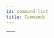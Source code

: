 ```yaml
---
id: command-list
title: Commands
---
```


||
|---|
|[<!-- INCLUDE #_command_.abort.Syntax -->](abort.md)<br/>&nbsp;&nbsp;<!-- INCLUDE #_command_.abort.Summary -->|
|[<!-- INCLUDE #_command_.abortProcessByID.Syntax -->](abortProcessByID.md)<br/>&nbsp;&nbsp;<!-- INCLUDE #_command_.abortProcessByID.Summary -->|
|[<!-- INCLUDE #_command_.abs.Syntax -->](abs.md)<br/>&nbsp;&nbsp;<!-- INCLUDE #_command_.abs.Summary -->|
|[<!-- INCLUDE #_command_.addToDate.Syntax -->](addToDate.md)<br/>&nbsp;&nbsp;<!-- INCLUDE #_command_.addToDate.Summary -->|
|[<!-- INCLUDE #_command_.arctan.Syntax -->](arctan.md)<br/>&nbsp;&nbsp;<!-- INCLUDE #_command_.arctan.Summary -->|
|[<!-- INCLUDE #_command_.assert.Syntax -->](assert.md)<br/>&nbsp;&nbsp;<!-- INCLUDE #_command_.assert.Summary -->|
|[<!-- INCLUDE #_command_.asserted.Syntax -->](asserted.md)<br/>&nbsp;&nbsp;<!-- INCLUDE #_command_.asserted.Summary -->|
|[<!-- INCLUDE #_command_.base64Encode.Syntax -->](base64Encode.md)<br/>&nbsp;&nbsp;<!-- INCLUDE #_command_.base64Encode.Summary -->|
|[<!-- INCLUDE #_command_.base64Decode.Syntax -->](base64Decode.md)<br/>&nbsp;&nbsp;<!-- INCLUDE #_command_.base64Decode.Summary -->|
|[<!-- INCLUDE #_command_.blobToPicture.Syntax -->](blobToPicture.md)<br/>&nbsp;&nbsp;<!-- INCLUDE #_command_.blobToPicture.Summary -->|
|[<!-- INCLUDE #_command_.bool.Syntax -->](bool.md)<br/>&nbsp;&nbsp;<!-- INCLUDE #_command_.bool.Summary -->|
|[<!-- INCLUDE #_command_.callChain.Syntax -->](callChain.md)<br/>&nbsp;&nbsp;<!-- INCLUDE #_command_.callChain.Summary -->|
|[<!-- INCLUDE #_command_.callWorker.Syntax -->](callWorker.md)<br/>&nbsp;&nbsp;<!-- INCLUDE #_command_.callWorker.Summary -->|
|[<!-- INCLUDE #_command_.changeString.Syntax -->](changeString.md)<br/>&nbsp;&nbsp;<!-- INCLUDE #_command_.changeString.Summary -->|
|[<!-- INCLUDE #_command_.char.Syntax -->](char.md)<br/>&nbsp;&nbsp;<!-- INCLUDE #_command_.char.Summary -->|
|[<!-- INCLUDE #_command_.characterCode.Syntax -->](characterCode.md)<br/>&nbsp;&nbsp;<!-- INCLUDE #_command_.characterCode.Summary -->|
|[<!-- INCLUDE #_command_.clearSemaphore.Syntax -->](clearSemaphore.md)<br/>&nbsp;&nbsp;<!-- INCLUDE #_command_.clearSemaphore.Summary -->|
|[<!-- INCLUDE #_command_.compareStrings.Syntax -->](compareStrings.md)<br/>&nbsp;&nbsp;<!-- INCLUDE #_command_.compareStrings.Summary -->|
|[<!-- INCLUDE #_command_.convertFromString.Syntax -->](convertFromString.md)<br/>&nbsp;&nbsp;<!-- INCLUDE #_command_.convertFromString.Summary -->|
|[<!-- INCLUDE #_command_.convertPicture.Syntax -->](convertPicture.md)<br/>&nbsp;&nbsp;<!-- INCLUDE #_command_.convertPicture.Summary -->|
|[<!-- INCLUDE #_command_.convertToString.Syntax -->](convertToString.md)<br/>&nbsp;&nbsp;<!-- INCLUDE #_command_.convertToString.Summary -->|
|[<!-- INCLUDE #_command_.cos.Syntax -->](cos.md)<br/>&nbsp;&nbsp;<!-- INCLUDE #_command_.cos.Summary -->|
|[<!-- INCLUDE #_command_.createThumbnail.Syntax -->](createThumbnail.md)<br/>&nbsp;&nbsp;<!-- INCLUDE #_command_.createThumbnail.Summary -->|
|[<!-- INCLUDE #_command_.currentDate.Syntax -->](currentDate.md)<br/>&nbsp;&nbsp;<!-- INCLUDE #_command_.currentDate.Summary -->|
|[<!-- INCLUDE #_command_.currentMethodName.Syntax -->](currentMethodName.md)<br/>&nbsp;&nbsp;<!-- INCLUDE #_command_.currentMethodName.Summary -->|
|[<!-- INCLUDE #_command_.currentProcess.Syntax -->](currentProcess.md)<br/>&nbsp;&nbsp;<!-- INCLUDE #_command_.currentProcess.Summary -->|
|[<!-- INCLUDE #_command_.currentProcessName.Syntax -->](currentProcessName.md)<br/>&nbsp;&nbsp;<!-- INCLUDE #_command_.currentProcessName.Summary -->|
|[<!-- INCLUDE #_command_.currentTime.Syntax -->](currentTime.md)<br/>&nbsp;&nbsp;<!-- INCLUDE #_command_.currentTime.Summary -->|
|[<!-- INCLUDE #_command_.date.Syntax -->](date.md)<br/>&nbsp;&nbsp;<!-- INCLUDE #_command_.date.Summary -->|
|[<!-- INCLUDE #_command_.dayNumber.Syntax -->](dayNumber.md)<br/>&nbsp;&nbsp;<!-- INCLUDE #_command_.dayNumber.Summary -->|
|[<!-- INCLUDE #_command_.dayOf.Syntax -->](dayOf.md)<br/>&nbsp;&nbsp;<!-- INCLUDE #_command_.dayOf.Summary -->|
|[<!-- INCLUDE #_command_.dec.Syntax -->](dec.md)<br/>&nbsp;&nbsp;<!-- INCLUDE #_command_.dec.Summary -->|
|[<!-- INCLUDE #_command_.delayProcess.Syntax -->](delayProcess.md)<br/>&nbsp;&nbsp;<!-- INCLUDE #_command_.delayProcess.Summary -->|
|[<!-- INCLUDE #_command_.deleteString.Syntax -->](deleteString.md)<br/>&nbsp;&nbsp;<!-- INCLUDE #_command_.deleteString.Summary -->|
|[<!-- INCLUDE #_command_.ds.Syntax -->](ds.md)<br/>&nbsp;&nbsp;<!-- INCLUDE #_command_.ds.Summary -->|
|[<!-- INCLUDE #_command_.equalPictures.Syntax -->](equalPictures.md)<br/>&nbsp;&nbsp;<!-- INCLUDE #_command_.equalPictures.Summary -->|
|[<!-- INCLUDE #_command_.exp.Syntax -->](exp.md)<br/>&nbsp;&nbsp;<!-- INCLUDE #_command_.exp.Summary -->|
|[<!-- INCLUDE #_command_.false.Syntax -->](false.md)<br/>&nbsp;&nbsp;<!-- INCLUDE #_command_.false.Summary -->|
|[<!-- INCLUDE #_command_.file.Syntax -->](file.md)<br/>&nbsp;&nbsp;<!-- INCLUDE #_command_.file.Summary -->|
|[<!-- INCLUDE #_command_.folder.Syntax -->](folder.md)<br/>&nbsp;&nbsp;<!-- INCLUDE #_command_.folder.Summary -->|
|[<!-- INCLUDE #_command_.formula.Syntax -->](formula.md)<br/>&nbsp;&nbsp;<!-- INCLUDE #_command_.formula.Summary -->|
|[<!-- INCLUDE #_command_.formulaFromString.Syntax -->](formulaFromString.md)<br/>&nbsp;&nbsp;<!-- INCLUDE #_command_.formulaFromString.Summary --> |
|[<!-- INCLUDE #_command_.generateUUID.Syntax -->](generateUUID.md)<br/>&nbsp;&nbsp;<!-- INCLUDE #_command_.generateUUID.Summary -->|
|[<!-- INCLUDE #_command_.generateDigest.Syntax -->](generateDigest.md)<br/>&nbsp;&nbsp;<!-- INCLUDE #_command_.generateDigest.Summary -->|
|[<!-- INCLUDE #_command_.generatePasswordHash.Syntax -->](generatePasswordHash.md)<br/>&nbsp;&nbsp;<!-- INCLUDE #_command_.generatePasswordHash.Summary -->|
|[<!-- INCLUDE #_command_.getAssertEnabled.Syntax -->](getAssertEnabled.md)<br/>&nbsp;&nbsp;<!-- INCLUDE #_command_.getAssertEnabled.Summary -->|
|[<!-- INCLUDE #_command_.getPictureFileName.Syntax -->](getPictureFileName.md)<br/>&nbsp;&nbsp;<!-- INCLUDE #_command_.getPictureFileName.Summary -->|
|[<!-- INCLUDE #_command_.getPictureMetadata.Syntax -->](getPictureMetadata.md)<br/>&nbsp;&nbsp;<!-- INCLUDE #_command_.getPictureMetadata.Summary -->|
|[<!-- INCLUDE #_command_.getProcessActivity.Syntax -->](getProcessActivity.md)<br/>&nbsp;&nbsp;<!-- INCLUDE #_command_.getProcessActivity.Summary -->|
|[<!-- INCLUDE #_command_.highestProcessNumber.Syntax -->](highestProcessNumber.md)<br/>&nbsp;&nbsp;<!-- INCLUDE #_command_.highestProcessNumber.Summary -->|
|[<!-- INCLUDE #_command_.insertString.Syntax -->](insertString.md)<br/>&nbsp;&nbsp;<!-- INCLUDE #_command_.insertString.Summary -->|
|[<!-- INCLUDE #_command_.instanceOf.Syntax -->](instanceOf.md)<br/>&nbsp;&nbsp;<!-- INCLUDE #_command_.instanceOf.Summary -->|
|[<!-- INCLUDE #_command_.int.Syntax -->](int.md)<br/>&nbsp;&nbsp;<!-- INCLUDE #_command_.int.Summary -->|
|[<!-- INCLUDE #_command_.jsonResolvePointers.Syntax -->](jsonResolvePointers.md)<br/>&nbsp;&nbsp;<!-- INCLUDE #_command_.jsonResolvePointers.Summary -->|
|[<!-- INCLUDE #_command_.jsonStringify.Syntax -->](jsonStringify.md)<br/>&nbsp;&nbsp;<!-- INCLUDE #_command_.jsonStringify.Summary -->|
|[<!-- INCLUDE #_command_.jsonValidate.Syntax -->](jsonValidate.md)<br/>&nbsp;&nbsp;<!-- INCLUDE #_command_.jsonValidate.Summary -->|
|[<!-- INCLUDE #_command_.killWorker.Syntax -->](killWorker.md)<br/>&nbsp;&nbsp;<!-- INCLUDE #_command_.killWorker.Summary -->|
|[<!-- INCLUDE #_command_.lastErrors.Syntax -->](lastErrors.md)<br/>&nbsp;&nbsp;<!-- INCLUDE #_command_.lastErrors.Summary -->|
|[<!-- INCLUDE #_command_.length.Syntax -->](length.md)<br/>&nbsp;&nbsp;<!-- INCLUDE #_command_.length.Summary -->|
|[<!-- INCLUDE #_command_.log.Syntax -->](log.md)<br/>&nbsp;&nbsp;<!-- INCLUDE #_command_.log.Summary -->|
|[<!-- INCLUDE #_command_.lowercase.Syntax -->](lowercase.md)<br/>&nbsp;&nbsp;<!-- INCLUDE #_command_.lowercase.Summary -->|
|[<!-- INCLUDE #_command_.mailConvertFromMIME.Syntax -->](mailConvertFromMIME.md)<br/>&nbsp;&nbsp;<!-- INCLUDE #_command_.mailConvertFromMIME.Summary -->|
|[<!-- INCLUDE #_command_.mailConvertToMIME.Syntax -->](mailConvertToMIME.md)<br/>&nbsp;&nbsp;<!-- INCLUDE #_command_.mailConvertToMIME.Summary -->|
|[<!-- INCLUDE #_command_.matchRegex.Syntax -->](matchRegex.md)<br/>&nbsp;&nbsp;<!-- INCLUDE #_command_.matchRegex.Summary -->|
|[<!-- INCLUDE #_command_.methodCalledOnError.Syntax -->](methodCalledOnError.md)<br/>&nbsp;&nbsp;<!-- INCLUDE #_command_.methodCalledOnError.Summary -->|
|[<!-- INCLUDE #_command_.milliseconds.Syntax -->](milliseconds.md)<br/>&nbsp;&nbsp;<!-- INCLUDE #_command_.milliseconds.Summary -->|
|[<!-- INCLUDE #_command_.mod.Syntax -->](mod.md)<br/>&nbsp;&nbsp;<!-- INCLUDE #_command_.mod.Summary -->|
|[<!-- INCLUDE #_command_.monthOf.Syntax -->](monthOf.md)<br/>&nbsp;&nbsp;<!-- INCLUDE #_command_.monthOf.Summary -->|
|[<!-- INCLUDE #_command_.newCollection.Syntax -->](newCollection.md)<br/>&nbsp;&nbsp;<!-- INCLUDE #_command_.newCollection.Summary -->|
|[<!-- INCLUDE #_command_.newObject.Syntax -->](newObject.md)<br/>&nbsp;&nbsp;<!-- INCLUDE #_command_.newObject.Summary -->|
|[<!-- INCLUDE #_command_.newSharedCollection.Syntax -->](newSharedCollection.md)<br/>&nbsp;&nbsp;<!-- INCLUDE #_command_.newSharedCollection.Summary -->|
|[<!-- INCLUDE #_command_.newSharedObject.Syntax -->](newSharedObject.md)<br/>&nbsp;&nbsp;<!-- INCLUDE #_command_.newSharedObject.Summary -->|
|[<!-- INCLUDE #_command_.newSignal.Syntax -->](newSignal.md)<br/>&nbsp;&nbsp;<!-- INCLUDE #_command_.newSignal.Summary -->|
|[<!-- INCLUDE #_command_.not.Syntax -->](not.md)<br/>&nbsp;&nbsp;<!-- INCLUDE #_command_.not.Summary -->|
|[<!-- INCLUDE #_command_.num.Syntax -->](num.md)<br/>&nbsp;&nbsp;<!-- INCLUDE #_command_.num.Summary -->|
|[<!-- INCLUDE #_command_.objectClass.Syntax -->](objectClass.md)<br/>&nbsp;&nbsp;<!-- INCLUDE #_command_.objectClass.Summary -->|
|[<!-- INCLUDE #_command_.objectCopy.Syntax -->](objectCopy.md)<br/>&nbsp;&nbsp;<!-- INCLUDE #_command_.objectCopy.Summary -->|
|[<!-- INCLUDE #_command_.objectEntries.Syntax -->](objectEntries.md)<br/>&nbsp;&nbsp;<!-- INCLUDE #_command_.objectEntries.Summary -->|
|[<!-- INCLUDE #_command_.objectIsDefined.Syntax -->](objectIsDefined.md)<br/>&nbsp;&nbsp;<!-- INCLUDE #_command_.objectIsDefined.Summary -->|
|[<!-- INCLUDE #_command_.objectIsEmpty.Syntax -->](objectIsEmpty.md)<br/>&nbsp;&nbsp;<!-- INCLUDE #_command_.objectIsEmpty.Summary -->|
|[<!-- INCLUDE #_command_.objectIsShared.Syntax -->](objectIsShared.md)<br/>&nbsp;&nbsp;<!-- INCLUDE #_command_.objectIsShared.Summary -->|
|[<!-- INCLUDE #_command_.objectKeys.Syntax -->](objectKeys.md)<br/>&nbsp;&nbsp;<!-- INCLUDE #_command_.objectKeys.Summary -->|
|[<!-- INCLUDE #_command_.objectRemove.Syntax -->](objectRemove.md)<br/>&nbsp;&nbsp;<!-- INCLUDE #_command_.objectRemove.Summary -->|
|[<!-- INCLUDE #_command_.objectValues.Syntax -->](objectValues.md)<br/>&nbsp;&nbsp;<!-- INCLUDE #_command_.objectValues.Summary -->|
|[<!-- INCLUDE #_command_.onErrCall.Syntax -->](onErrCall.md)<br/>&nbsp;&nbsp;<!-- INCLUDE #_command_.onErrCall.Summary -->|
|[<!-- INCLUDE #_command_.pictureProperties.Syntax -->](pictureProperties.md)<br/>&nbsp;&nbsp;<!-- INCLUDE #_command_.pictureProperties.Summary -->|
|[<!-- INCLUDE #_command_.pictureSize.Syntax -->](pictureSize.md)<br/>&nbsp;&nbsp;<!-- INCLUDE #_command_.pictureSize.Summary -->|
|[<!-- INCLUDE #_command_.pictureToBlob.Syntax -->](pictureToBlob.md)<br/>&nbsp;&nbsp;<!-- INCLUDE #_command_.pictureToBlob.Summary -->|
|[<!-- INCLUDE #_command_.position.Syntax -->](position.md)<br/>&nbsp;&nbsp;<!-- INCLUDE #_command_.position.Summary -->|
|[<!-- INCLUDE #_command_.processNumber.Syntax -->](processNumber.md)<br/>&nbsp;&nbsp;<!-- INCLUDE #_command_.processNumber.Summary -->|
|[<!-- INCLUDE #_command_.processInfo.Syntax -->](processInfo.md)<br/>&nbsp;&nbsp;<!-- INCLUDE #_command_.processInfo.Summary -->|
|[<!-- INCLUDE #_command_.processState.Syntax -->](processState.md)<br/>&nbsp;&nbsp;<!-- INCLUDE #_command_.processState.Summary -->|
|[<!-- INCLUDE #_command_.random.Syntax -->](random.md)<br/>&nbsp;&nbsp;<!-- INCLUDE #_command_.random.Summary -->|
|[<!-- INCLUDE #_command_.replaceString.Syntax -->](replaceString.md)<br/>&nbsp;&nbsp;<!-- INCLUDE #_command_.replaceString.Summary -->|
|[<!-- INCLUDE #_command_.round.Syntax -->](round.md)<br/>&nbsp;&nbsp;<!-- INCLUDE #_command_.round.Summary -->|
|[<!-- INCLUDE #_command_.semaphore.Syntax -->](semaphore.md)<br/>&nbsp;&nbsp;<!-- INCLUDE #_command_.semaphore.Summary -->|
|[<!-- INCLUDE #_command_.session.Syntax -->](session.md)<br/>&nbsp;&nbsp;<!-- INCLUDE #_command_.session.Summary -->|
|[<!-- INCLUDE #_command_.setAssertEnabled.Syntax -->](setAssertEnabled.md)<br/>&nbsp;&nbsp;<!-- INCLUDE #_command_.setAssertEnabled.Summary -->|
|[<!-- INCLUDE #_command_.setPictureFileName.Syntax -->](setPictureFileName.md)<br/>&nbsp;&nbsp;<!-- INCLUDE #_command_.setPictureFileName.Summary -->|
|[<!-- INCLUDE #_command_.setPictureMetadata.Syntax -->](setPictureMetadata.md)<br/>&nbsp;&nbsp;<!-- INCLUDE #_command_.setPictureMetadata.Summary -->|
|[<!-- INCLUDE #_command_.setRealComparisonLevel.Syntax -->](setRealComparisonLevel.md)<br/>&nbsp;&nbsp;<!-- INCLUDE #_command_.setRealComparisonLevel.Summary -->|
|[<!-- INCLUDE #_command_.sin.Syntax -->](sin.md)<br/>&nbsp;&nbsp;<!-- INCLUDE #_command_.sin.Summary -->|
|[<!-- INCLUDE #_command_.splitString.Syntax -->](splitString.md)<br/>&nbsp;&nbsp;<!-- INCLUDE #_command_.splitString.Summary -->|
|[<!-- INCLUDE #_command_.squareRoot.Syntax -->](squareRoot.md)<br/>&nbsp;&nbsp;<!-- INCLUDE #_command_.squareRoot.Summary -->|
|[<!-- INCLUDE #_command_.storage.Syntax -->](storage.md)<br/>&nbsp;&nbsp;<!-- INCLUDE #_command_.storage.Summary -->|
|[<!-- INCLUDE #_command_.string.Syntax -->](string.md)<br/>&nbsp;&nbsp;<!-- INCLUDE #_command_.string.Summary -->|
|[<!-- INCLUDE #_command_.substring.Syntax -->](substring.md)<br/>&nbsp;&nbsp;<!-- INCLUDE #_command_.substring.Summary -->|
|[<!-- INCLUDE #_command_.tan.Syntax -->](tan.md)<br/>&nbsp;&nbsp;<!-- INCLUDE #_command_.tan.Summary -->|
|[<!-- INCLUDE #_command_.testSemaphore.Syntax -->](testSemaphore.md)<br/>&nbsp;&nbsp;<!-- INCLUDE #_command_.testSemaphore.Summary -->|
|[<!-- INCLUDE #_command_.throw.Syntax -->](throw.md)<br/>&nbsp;&nbsp;<!-- INCLUDE #_command_.throw.Summary -->|
|[<!-- INCLUDE #_command_.time.Syntax -->](time.md)<br/>&nbsp;&nbsp;<!-- INCLUDE #_command_.time.Summary -->|
|[<!-- INCLUDE #_command_.timeString.Syntax -->](timeString.md)<br/>&nbsp;&nbsp;<!-- INCLUDE #_command_.timeString.Summary -->|
|[<!-- INCLUDE #_command_.timestamp.Syntax -->](timestamp.md)<br/>&nbsp;&nbsp;<!-- INCLUDE #_command_.timestamp.Summary -->|
|[<!-- INCLUDE #_command_.trace.Syntax -->](trace.md)<br/>&nbsp;&nbsp;<!-- INCLUDE #_command_.trace.Summary -->|
|[<!-- INCLUDE #_command_.true.Syntax -->](true.md)<br/>&nbsp;&nbsp;<!-- INCLUDE #_command_.true.Summary -->|
|[<!-- INCLUDE #_command_.trunc.Syntax -->](trunc.md)<br/>&nbsp;&nbsp;<!-- INCLUDE #_command_.trunc.Summary -->|
|[<!-- INCLUDE #_command_.uppercase.Syntax -->](uppercase.md)<br/>&nbsp;&nbsp;<!-- INCLUDE #_command_.uppercase.Summary -->|
|[<!-- INCLUDE #_command_.verifyPasswordHash.Syntax -->](verifyPasswordHash.md)<br/>&nbsp;&nbsp;<!-- INCLUDE #_command_.verifyPasswordHash.Summary -->|
|[<!-- INCLUDE #_command_.webEvent.Syntax -->](webEvent.md)<br/>&nbsp;&nbsp;<!-- INCLUDE #_command_.webEvent.Summary -->|
|[<!-- INCLUDE #_command_.webForm.Syntax -->](webForm.md)<br/>&nbsp;&nbsp;<!-- INCLUDE #_command_.webForm.Summary -->|
|[<!-- INCLUDE #_command_.webServer.Syntax -->](webServer.md)<br/>&nbsp;&nbsp;<!-- INCLUDE #_command_.webServer.Summary -->|
|[<!-- INCLUDE #_command_.webServerList.Syntax -->](webServerList.md)<br/>&nbsp;&nbsp;<!-- INCLUDE #_command_.webServerList.Summary -->|
|[<!-- INCLUDE #_command_.yearOf.Syntax -->](yearOf.md)<br/>&nbsp;&nbsp;<!-- INCLUDE #_command_.yearOf.Summary -->|
|[<!-- INCLUDE #_command_.zipCreateArchive.Syntax -->](zipCreateArchive.md)<br/>&nbsp;&nbsp;<!-- INCLUDE #_command_.zipCreateArchive.Summary -->|
|[<!-- INCLUDE #_command_.zipReadArchive.Syntax -->](zipReadArchive.md)<br/>&nbsp;&nbsp;<!-- INCLUDE #_command_.zipReadArchive.Summary -->|
